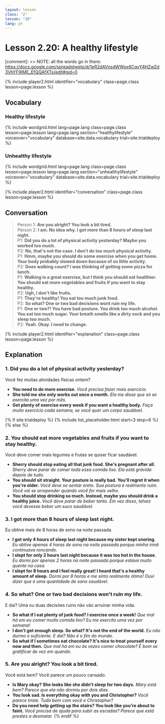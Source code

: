 ```yaml
---
layout: lesson
class: "2"
lesson: "20"
lang: pt
---
```



# Lesson 2.20: A healthy lifestyle 

[comment]: <> NOTE: all the words go in there: https://docs.google.com/spreadsheets/d/1eR2dAVnsdWWox6CqvY4HZwZd3VhYF9IME_EfQQAfXTs/edit#gid=0

{% include player2.html identifier="vocabulary" class=page.class lesson=page.lesson %}
## Vocabulary 


### Healthy lifestyle 

{% include wordgrid.html lang=page.lang
		class=page.class 
		lesson=page.lesson 
		lang=page.lang
		section="healthylifestyle"
		voiceover="vocabulary"
		database=site.data.vocabulary 
		trial=site.trialdeploy %}
		


### Unhealthy lifestyle  

{% include wordgrid.html lang=page.lang
		class=page.class 
		lesson=page.lesson 
		lang=page.lang
		section="unhealthylifestyle"
		voiceover="vocabulary"
		database=site.data.vocabulary 
		trial=site.trialdeploy %}


{% include player2.html identifier="conversation" class=page.class lesson=page.lesson %}

## Conversation

> Person 1: **Are you alright? You look a bit tired.**   
> Person 2: **I am. No idea why. I got more than 8 hours of sleep last night.**    
> P1: **Did you do a lot of physical activity yesterday? Maybe you worked too much.**    
> P2: **No, that's not the case. I don't do too much physical activity.**  
> P1: **Hmm, maybe you should do some exercise when you get home. Your body probably slowed down because of so little activity.**  
> P2: **Does walking count? I was thinking of getting some pizza for lunch.**  
> P1: **Walking is a great exercise, but I think you should eat healthier. You should eat more vegetables and fruits if you want to stay healthy.**   
> P2: **Ugh, I don't like fruits.**  
> P1: **They're healthy! You eat too much junk food.**    
> P2: **So what? One or two bad decisions wont ruin my life.**  
> P1: **One or two?! You have bad posture. You drink too much alcohol. You eat too much sugar. Your breath smells like a dirty sock and you sleep too much.**  
> P2: **Yeah. Okay. I need to change.**  


{% include player2.html identifier="explanation" class=page.class lesson=page.lesson %}

## Explanation
### 1. Did you do a lot of physical activity yesterday?
Você fez muitas atividades físicas ontem?

- **You need to do more exercise.** *Você precisa fazer mais exercício.*
- **She told me she only works out once a month.** *Ela me disse que só se exercita uma vez por mês.*
- **Get plenty of exercise every week if you want a healthy body.** *Faça muito exercício cada semana, se você quer um corpo saudável.*

{% if site.trialdeploy %}
  {% include list_placeholder.html start=3 stop=6 %}
  {% else %}



### 2. You should eat more vegetables and fruits if you want to stay healthy. 
Você deve comer mais legumes e frutas se quiser ficar saudável.
 
- **Sherry should stop eating all that junk food. She's pregnant after all.** *Sherry deve parar de comer toda essa comida lixo. Ela está grávida depois de tudo.*
- **You should sit straight. Your posture is really bad. You'll regret it when you're older.** *Você deve se sentar ereto. Sua postura é realmente ruim. Você vai se arrepender quando você for mais velho.*
- **You should stop drinking so much. Instead, maybe you should drink a healthy juice.** *Você deve parar de beber tanto. Em vez disso, talvez você devesse beber um suco saudável.*

### 3. I got more than 8 hours of sleep last night. 
Eu obtive mais de 8 horas de sono na noite passada. 

- **I got only 4 hours of sleep last night because my sister kept snoring.** *Eu obtive apenas 4 horas de sono na noite passada porque minha irmã continuava roncando.* 
- **I slept for only 2 hours last night because it was too hot in the house.** *Eu dormi por apenas 2 horas na noite passada porque estava muito quente na casa.*
- **I slept for 8 hours and I feel really great! I heard that's a healthy amount of sleep.** *Dormi por 8 horas e me sinto realmente ótimo! Ouvi dizer que é uma quantidade de sono saudável.*

### 4. So what? One or two bad decisions won't ruin my life.

E daí? Uma ou duas decisões ruins não vão arruinar minha vida.

- **So what if I eat plenty of junk food? I exercise once a week!** *Que mal há em eu comer muita comida lixo? Eu me exercito uma vez por semana!*
- **I don't get enough sleep. So what? It's not the end of the world.** *Eu não durmo o suficiente. E daí? Não é o fim do mundo.*
- **So what if I sometimes eat chocolate? It's nice to treat yourself every now and then.** *Que mal há em eu às vezes comer chocolate? É bom se gratificar de vez em quando.*

### 5. Are you alright? You look a bit tired.

Você está bem? Você parece um pouco cansado.

- **Is Mary okay? She looks like she didn't sleep for two days.** *Mary está bem? Parece que ela não dormiu por dois dias.*
- **You look sad. Is everything okay with you and Christopher?** *Você parece triste. Tudo bem com você e Christopher?*
- **Do you need help getting up the stairs? You look like you're about to faint.**   *Você precisa de ajuda para subir as escadas? Parece que está prestes a desmaiar.*
  {% endif %}